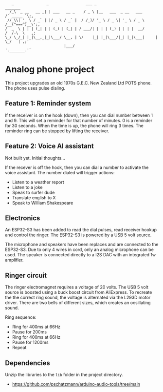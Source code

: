 ```
   _               _                 ___ _                             _______
  /_\  _ __   __ _| | ___   __ _    / _ \ |__   ___  _ __   ___      /` _____ `\;,
 //_\\| '_ \ / _` | |/ _ \ / _` |  / /_)/ '_ \ / _ \| '_ \ / _ \    /__(^===^)__\';,
/  _  \ | | | (_| | | (_) | (_| | / ___/| | | | (_) | | | |  __/      /  /-\  \   ,;
\_/ \_/_| |_|\__,_|_|\___/ \__, | \/    |_| |_|\___/|_| |_|\___|     |   \_/   | ,;'
                           |___/                                     '._______.'`
```
# Analog phone project

This project upgrades an old 1970s G.E.C. New Zealand Ltd POTS phone. The phone uses pulse dialing.

## Feature 1: Reminder system

If the receiver is on the hook (down), then you can dial number between 1 and 9. This will set a reminder for that number of minutes. 0 is a reminder for 30 seconds. When the time is up, the phone will ring 3 times.  The reminder ring can be stopped by lifting the receiver.

## Feature 2: Voice AI assistant

Not built yet. Initial thoughts...

If the recever is off the hook, then you can dial a number to activate the voice assistant. The number dialed will trigger actions:
- Listen to a weather report
- Listen to a joke
- Speak to surfer dude
- Translate english to X
- Speak to William Shakespeare

## Electronics

An ESP32-S3 has been added to read the dial pulses, read receiver hookup and control the ringer. The ESP32-S3 is powered by a USB 5 volt source. 

The microphone and speakers have been replaces and are connected to the ESP32-S3. Due to only 4 wires in cord, only an analog microphone can be used. The speaker is connected directly to a I2S DAC with an integrated 1w amplifier.

## Ringer circuit

The ringer electromagnet requires a voltage of 20 volts. The USB 5 volt source is boosted using a buck boost circuit from AliExpress. To recreate the the correct ring sound, the voltage is alternated via the L293D motor driver. There are two bells of different sizes, which creates an ocsillating sound.

Ring sequence:
- Ring for 400ms at 66Hz
- Pause for 200ms
- Ring for 400ms at 66Hz
- Pause for 1200ms
- Repeat

## Dependencies

Unzip the libraries to the `lib` folder in the project directory.
- https://github.com/pschatzmann/arduino-audio-tools/tree/main

